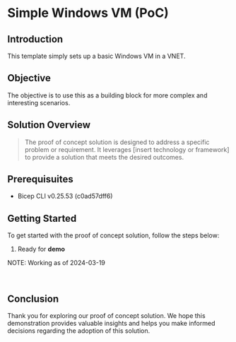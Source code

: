 # Simple Windows VM (PoC)

## Introduction

This template simply sets up a basic Windows VM in a VNET.

## Objective

The objective is to use this as a building block for more complex and interesting scenarios.

## Solution Overview

> The proof of concept solution is designed to address a specific problem or requirement. It leverages [insert technology or framework] to provide a solution that meets the desired outcomes.

## Prerequisuites
- Bicep CLI v0.25.53 (c0ad57dff6)
<!-- - [.NET v8](https://dotnet.microsoft.com/en-us/download/dotnet/8.0) -->

## Getting Started

To get started with the proof of concept solution, follow the steps below:

<!-- 1. Create Resource Group
1. Create two OpenAI instances
1. Create APIM instance
1. OpenAI(both): Deploy model in AI Studio
    - Tokens: 1K/min
    - Dynamic Quota: Disabled
1. Verify that chat completions work through Postman
1. Download and modify the OpenAI API swagger reference file
1. APIM: Follow instructions, [Import and publish a backend API](https://learn.microsoft.com/en-us/azure/api-management/import-and-publish#import-and-publish-a-backend-api), to import API
    - OpenAPI spec: Use the modified swagger file for OpenAI
    - Products: Unlimited
1. APIM: Enable Managed Identity for APIM instance
    1. APIM: Add MI as ```Cognitive Services OpenAI User``` on both OpenAI instances
    1. APIM: Add inbound policy for the API, ```<authentication-managed-identity resource="https://cognitiveservices.azure.com" />```
1. APIM: Implement 'circuit-breaker' and 'load balancer' policies for the OpenAI API 
    1. Implement Backend for OpenAI #1 with 'circuit breaker' policy
    1. Implement Backend for OpenAI #2 with 'circuit breaker' policy
    1. Implement Backend for 'load balancer' that references above backends
    1. Use ```<set-backend-service backend-id="<load balancer backend>" />``` as Inbound policy for API
1. Create Log Analytics workspace + Application Insights for logging
1. APIM: Configure APIM to use Application Insights
    - Expand ```Advanced Options``` and enable all Frontend and Backend options -->
1. Ready for **demo**

NOTE: Working as of 2024-03-19

&nbsp;

<!-- ## Food for thought -->

<!-- - [Azure OpenAI Architecture Patterns and implementation steps](https://techcommunity.microsoft.com/t5/ai-azure-ai-services-blog/azure-openai-architecture-patterns-and-implementation-steps/ba-p/3979934)
- [Using Azure API Management Circuit Breaker and Load balancing with Azure OpenAI Service](https://techcommunity.microsoft.com/t5/fasttrack-for-azure/using-azure-api-management-circuit-breaker-and-load-balancing/ba-p/4041003)
- [Protect your Azure OpenAI API keys with Azure API Management](https://learn.microsoft.com/en-us/semantic-kernel/deploy/use-ai-apis-with-api-management)
- [Smart load balancing for OpenAI endpoints and Azure API Management](https://techcommunity.microsoft.com/t5/fasttrack-for-azure/smart-load-balancing-for-openai-endpoints-and-azure-api/ba-p/3991616)
- [Azure OpenAI Service REST API reference](https://learn.microsoft.com/en-us/azure/ai-services/openai/reference)
- [Planning for Resiliency with Azure OpenAI](https://techcommunity.microsoft.com/t5/healthcare-and-life-sciences/planning-for-resiliency-with-azure-openai/ba-p/4050673) -->

## Conclusion

Thank you for exploring our proof of concept solution. We hope this demonstration provides valuable insights and helps you make informed decisions regarding the adoption of this solution.
